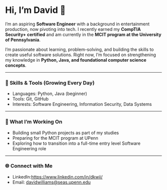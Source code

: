 # Hi, I’m David 👋  

I’m an aspiring **Software Engineer** with a background in entertainment production, now pivoting into tech. I recently earned my **CompTIA Security+ certified** and am currently in the **MCIT program at the University of Pennsylvania**.  

I’m passionate about learning, problem-solving, and building the skills to create useful software solutions. Right now, I’m focused on strengthening my knowledge in **Python, Java, and foundational computer science concepts**.

---

### 🔧 Skills & Tools (Growing Every Day)
- Languages: Python, Java (beginner)  
- Tools: Git, GitHub  
- Interests: Software Engineering, Information Security, Data Systems  

---

### 🚀 What I’m Working On
- Building small Python projects as part of my studies  
- Preparing for the MCIT program at UPenn  
- Exploring how to transition into a full-time entry level Software Engineering role   

---

### 🌐 Connect with Me
- LinkedIn:https://www.linkedin.com/in/dkwii/  
- Email: davidwilliams@seas.upenn.edu

